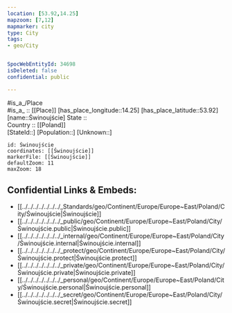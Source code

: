 ```yaml
---
location: [53.92,14.25] 
mapzoom: [7,12] 
mapmarker: city 
type: City
tags:
- geo/City


SpocWebEntityId: 34698
isDeleted: false
confidential: public

---
```

#is_a_/Place  
#is_a_ :: [[Place]] 
[has_place_longitude::14.25] 
[has_place_latitude::53.92] 
[name::Świnoujście] 
State ::  
Country :: [[Poland]]  
[StateId::] 
[Population::] 
[Unknown::] 


```leaflet
id: Świnoujście
coordinates: [[Świnoujście]] 
markerFile: [[Świnoujście]] 
defaultZoom: 11 
maxZoom: 18
```


## Confidential Links & Embeds: 
- [[../../../../../../../_Standards/geo/Continent/Europe/Europe~East/Poland/City/Świnoujście|Świnoujście]] 
- [[../../../../../../../_public/geo/Continent/Europe/Europe~East/Poland/City/Świnoujście.public|Świnoujście.public]] 
- [[../../../../../../../_internal/geo/Continent/Europe/Europe~East/Poland/City/Świnoujście.internal|Świnoujście.internal]] 
- [[../../../../../../../_protect/geo/Continent/Europe/Europe~East/Poland/City/Świnoujście.protect|Świnoujście.protect]] 
- [[../../../../../../../_private/geo/Continent/Europe/Europe~East/Poland/City/Świnoujście.private|Świnoujście.private]] 
- [[../../../../../../../_personal/geo/Continent/Europe/Europe~East/Poland/City/Świnoujście.personal|Świnoujście.personal]] 
- [[../../../../../../../_secret/geo/Continent/Europe/Europe~East/Poland/City/Świnoujście.secret|Świnoujście.secret]] 
